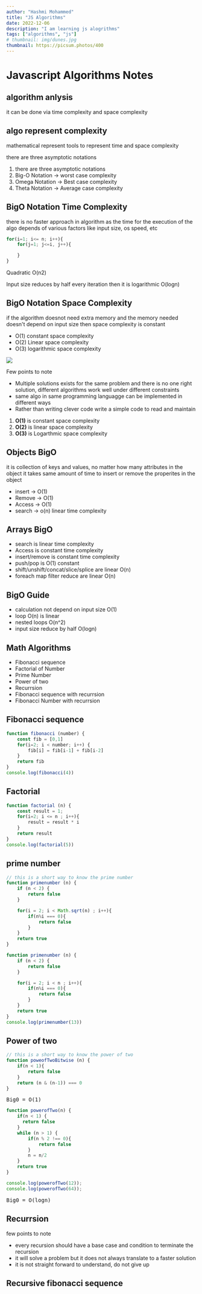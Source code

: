 ```yaml
---
author: "Hashmi Mohammed"
title: "JS Algorithms"
date: 2022-12-06
description: "I am learning js alogrithms"
tags: ["algorithms", "js"]
# thumbnail: img/dunes.jpg
thumbnail: https://picsum.photos/400
---
```

Javascript Algorithms Notes
===========================

algorithm anlysis
-----------------

it can be done via time complexity and space complexity

algo represent complexity
-------------------------

mathematical represent tools to represent time and space complexity

there are three asymptotic notations

1.  there are three asymptotic notations
2.  Big-O Notation -> worst case complexity
3.  Omega Notation -> Best case complexity
4.  Theta Notation -> Average case complexity

BigO Notation Time Complexity
-----------------------------

there is no faster approach in algorithm as the time for the execution of the algo depends of various factors like input size, os speed, etc
```javascript
for(i=1; i<= n; i++){
    for(j=1; j<=i, j++){

    }
}
```

Quadratic O(n2)

Input size reduces by half every iteration then it is logarithmic O(logn)

BigO Notation Space Complexity
------------------------------

if the algorithm doesnot need extra memory and the memory needed doesn't depend on input size then space complexity is constant

*   O(1) constant space complexity
*   O(2) Linear space complexity
*   O(3) logarithmic space complexity

![](/bigocomplexity_chart.png)

Few points to note

*   Multiple solutions exists for the same problem and there is no one right solution, different algorithms work well under different constraints
*   same algo in same programming languagge can be implemented in different ways
*   Rather than writing clever code write a simple code to read and maintain

1.  **O(1)** is constant space complexity
2.  **O(2)** is linear space complexity
3.  **O(3)** is Logarthmic space complexity

Objects BigO
------------

it is collection of keys and values, no matter how many attributes in the object it takes same amount of time to insert or remove the properites in the object

*   insert -> O(1)
*   Remove -> O(1)
*   Access -> O(1)
*   search -> o(n) linear time complexity

Arrays BigO
-----------

*   search is linear time complexity
*   Access is constant time complexity
*   insert/remove is constant time complexity
*   push/pop is O(1) constant
*   shift/unshift/concat/slice/splice are linear O(n)
*   foreach map filter reduce are linear O(n)

BigO Guide
----------

*   calculation not depend on input size O(1)
*   loop O(n) is linear
*   nested loops O(n^2)
*   input size reduce by half O(logn)

Math Algorithms
---------------

*   Fibonacci sequence
*   Factorial of Number
*   Prime Number
*   Power of two
*   Recurrsion
*   Fibonacci sequence with recurrsion
*   Fibonacci Number with recurrsion

Fibonacci sequence
------------------
```javascript
function fibonacci (number) {
    const fib = [0,1]
    for(i=2; i < number; i++) {
        fib[i] = fib[i-1] + fib[i-2]
    }
    return fib
}
console.log(fibonacci(4))
```

Factorial
---------
```javascript
function factorial (n) {
    const result = 1;
    for(i=2; i <= n ; i++){
        result = result * i
    }
    return result
}
console.log(factorial(5))
```

prime number
------------
```javascript
// this is a short way to know the prime number
function primenumber (n) {
    if (n < 2) {
        return false
    }

    for(i = 2; i < Math.sqrt(n) ; i++){
        if(n%i === 0){
            return false
        }
    }
    return true
}

function primenumber (n) {
    if (n < 2) {
        return false
    }

    for(i = 2; i < n ; i++){
        if(n%i === 0){
            return false
        }
    }
    return true
}
console.log(primenumber(13))
```

Power of two
------------
```javascript
// this is a short way to know the power of two
function poweofTwoBitwise (n) {
    if(n < 1){
        return false
    }
    return (n & (n-1)) === 0
}
```
<kbd>Big0 = O(1)</kbd>

```javascript
function powerofTwo(n) {
    if(n < 1) {
      return false
    }
    while (n > 1) {
        if(n % 2 !== 0){
            return false
        }
        n = n/2
    }
    return true
}

console.log(powerofTwo(12));
console.log(powerofTwo(64));
```
<kbd>Big0 = O(logn)</kbd>
                        
                        
                    

Recurrsion
----------

few points to note

*   every recursion should have a base case and condition to terminate the recursion
*   it will solve a problem but it does not always translate to a faster solution
*   it is not straight forward to understand, do not give up

Recursive fibonacci sequence
----------------------------